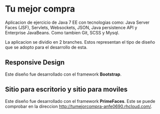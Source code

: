 Tu mejor compra
===============

Aplicacion de ejercicio de Java 7 EE con tecnologias como: Java Server Faces (JSF), Servlets, Websockets, JSON, Java persistence API y Enterprise
JavaBeans. Como tambien Git, SCSS y Mysql.

La aplicacion se dividio en 2 branches. Estos representan el tipo de diseño que se adopto para el desarrollo de esta.


Responsive Design
-------------------------

Este diseño fue desarrollado con el framework **Bootstrap**.


Sitio para escritorio y sitio para moviles
------------------------------------------

Este diseño fue desarrollado con el framework **PrimeFaces**. Este se puede comprobar en la direccion http://tumejorcompra-anfe0690.rhcloud.com/.
